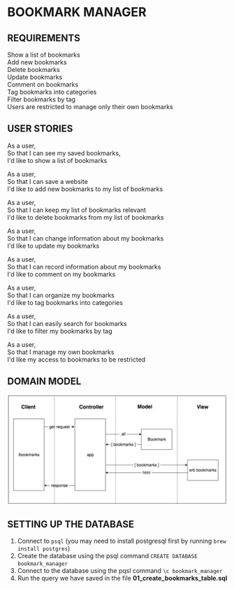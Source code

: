 # BOOKMARK MANAGER

## REQUIREMENTS

Show a list of bookmarks </br>
Add new bookmarks </br>
Delete bookmarks </br>
Update bookmarks </br>
Comment on bookmarks </br>
Tag bookmarks into categories </br>
Filter bookmarks by tag </br>
Users are restricted to manage only their own bookmarks

## USER STORIES

As a user, </br>
So that I can see my saved bookmarks, </br>
I'd like to show a list of bookmarks

As a user, </br>
So that I can save a website </br>
I'd like to add new bookmarks to my list of bookmarks

As a user, </br>
So that I can keep my list of bookmarks relevant </br>
I'd like to delete bookmarks from my list of bookmarks

As a user, </br>
So that I can change information about my bookmarks </br>
I'd like to update my bookmarks

As a user, </br>
So that I can record information about my bookmarks </br>
I'd like to comment on my bookmarks

As a user, </br>
So that I can organize my bookmarks </br>
I'd like to tag bookmarks into categories

As a user, </br>
So that I can easily search for bookmarks </br>
I'd like to filter my bookmarks by tag

As a user, </br>
So that I manage my own bookmarks </br>
I'd like my access to bookmarks to be restricted

## DOMAIN MODEL

![Domain Model](img/domain-model.png)

## SETTING UP THE DATABASE

1. Connect to `psql` (you may need to install postgresql first by running `brew install postgres`)
2. Create the database using the psql command `CREATE DATABASE bookmark_manager`
3. Connect to the database using the pqsl command `\c bookmark_manager`
4. Run the query we have saved in the file **01_create_bookmarks_table.sql**
